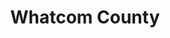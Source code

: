 ---
title: "Whatcom County"
hashtag: "whatcom-county"
borders:
  - Canada
subdivision-of:
  - Washington
tags:
  - county
  - Washington
---